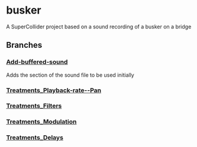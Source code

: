# busker

A SuperCollider project based on a sound recording of a busker on a bridge

## Branches

### [Add-buffered-sound](https://github.com/davidtrussler/busker/tree/Add-buffered-sound)

Adds the section of the sound file to be used initially

### [Treatments_Playback-rate--Pan](https://github.com/davidtrussler/busker/tree/Treatments_Playback-rate--Pan)

### [Treatments_Filters](https://github.com/davidtrussler/busker/tree/Treatments_Filters)

### [Treatments_Modulation](https://github.com/davidtrussler/busker/tree/Treatments_Modulation)

### [Treatments_Delays](https://github.com/davidtrussler/busker/tree/Treatments_Delays)
